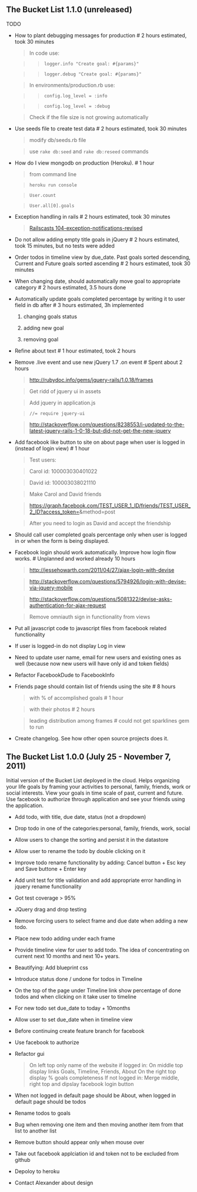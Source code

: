 ## The Bucket List 1.1.0 (unreleased) ##

TODO

*   How to plant debugging messages for production # 2 hours estimated, took 30 minutes 
    
    >In code use:
    
    >>`logger.info "Create goal: #{params}"`
    
    >>`logger.debug "Create goal: #{params}"`
    
    >In environments/production.rb use:
    
    >>`config.log_level = :info`
    
    >>`config.log_level = :debug`
    
    >Check if the file size is not growing automatically

*   Use seeds file to create test data # 2 hours estimated, took 30 minutes

    >modify db/seeds.rb file
    
    >use `rake db:seed` and `rake db:reseed` commands

*   How do I view mongodb on production (Heroku). # 1 hour

    >from command line
    
    >`heroku run console`
    
    >`User.count`
    
    >`User.all[0].goals`

*   Exception handling in rails # 2 hours estimated, took 30 minutes
    
    >[Railscasts 104-exception-notifications-revised](http://railscasts.com/episodes/104-exception-notifications-revised)

*   Do not allow adding empty title goals in jQuery # 2 hours estimated, took 15 minutes, but no tests were added

*   Order todos in timeline view by due_date. Past goals sorted descending, Current and Future goals sorted ascending # 2 hours estimated, took 30 minutes

*   When changing date, should automatically move goal to appropriate category # 2 hours estimated, 3.5 hours done

*   Automatically update goals completed percentage by writing it to user field in db after # 3 hours estimated, 3h implemented
    
    1. changing goals status 
    
    2. adding new goal 
    
    3. removing goal 

*   Refine about text # 1 hour estimated, took 2 hours

*   Remove .live event and use new jQuery 1.7 .on event # Spent about 2 hours
    
    >http://rubydoc.info/gems/jquery-rails/1.0.18/frames
    
    >Get ridd of jquery ui in assets
    
    >Add jquery in application.js
    
    >`//= require jquery-ui`
    
    >http://stackoverflow.com/questions/8238553/i-updated-to-the-latest-jquery-rails-1-0-18-but-did-not-get-the-new-jquery

*   Add facebook like button to site on about page when user is logged in (instead of login view) # 1 hour
    
    >Test users:
    
    >Carol id: 100003030401022
    
    >David id: 100003038021110
    
    >Make Carol and David friends
    
    >https://graph.facebook.com/TEST_USER_1_ID/friends/TEST_USER_2_ID?access_token=<get carrols acces token>&method=post
    
    >After you need to login as David and accept the friendship
    
*   Should call user completed goals percentage only when user is logged in or when the form is being displayed. 

*   Facebook login should work automatically. Improve how login flow works. # Unplanned and worked already 10 hours
    
    >http://jessehowarth.com/2011/04/27/ajax-login-with-devise
    
    >http://stackoverflow.com/questions/5794926/login-with-devise-via-jquery-mobile
    
    >http://stackoverflow.com/questions/5081322/devise-asks-authentication-for-ajax-request
    
    >Remove omniauth sign in functionality from views

*   Put all javascript code to javascript files from facebook related functionality

*   If user is logged-in do not display Log in view

*   Need to update user name, email for new users and existing ones as well (because now new users will have only id and token fields)

*   Refactor FacebookDude to FacebookInfo

*   Friends page should contain list of friends using the site # 8 hours
    
    >with % of accomplished goals # 1 hour
    
    >with their photos # 2 hours
    
    >leading distribution among frames # could not get sparklines gem to run

*   Create changelog. See how other open source projects does it.

## The Bucket List 1.0.0  (July 25 - November 7, 2011) ##

Initial version of the Bucket List deployed in the cloud.
Helps organizing your life goals by framing your activities to personal, family, friends, work or social interests.
View your goals in time scale of past, current and future.
Use facebook to authorize through application and see your friends using the application.

*   Add todo, with title, due date, status (not a dropdown)

*   Drop todo in one of the categories:personal, family, friends, work, social 

*   Allow users to change the sorting and persist it in the datastore

*   Allow user to rename the todo by double clicking on it

*   Improve todo rename functionality by adding: Cancel button + Esc key and Save buttone + Enter key

*   Add unit test for title validation and add appropriate error handling in jquery rename functionality

*   Got test coverage > 95%

*   JQuery drag and drop testing 

*   Remove forcing users to select frame and due date when adding a new todo.

*   Place new todo adding under each frame

*   Provide timeline view for user to add todo. The idea of concentrating on current next 10 months and next 10+ years.

*   Beautifying: Add blueprint css

*   Introduce status done / undone for todos in Timeline 

*   On the top of the page under Timeline link show percentage of done todos and when clicking on it take user to timeline

*   For new todo set due_date to today + 10months

*   Allow user to set due_date when in timeline view 

*   Before continuing create feature branch for facebook

*   Use facebook to authorize

*   Refactor gui 
    
    >On left top only name of the website if logged in:
    >On middle top display links Goals, Timeline, Friends, About
    >On the right top display % goals completeness
    >If not logged in:
    >Merge middle, right top and dipslay facebook login button

*   When not logged in default page should be About, when logged in default page should be todos

*   Rename todos to goals

*   Bug when removing one item and then moving another item from that list to another list

*   Remove button should appear only when mouse over

*   Take out facebook applciation id and token not to be excluded from github

*   Depoloy to heroku

*   Contact Alexander about design
